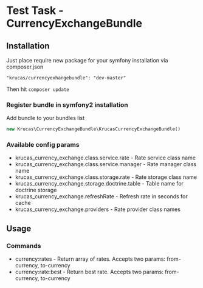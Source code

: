 # Test Task - CurrencyExchangeBundle

## Installation

Just place require new package for your symfony installation via composer.json

    "krucas/currencyexhangebundle": "dev-master"

Then hit ```composer update```

### Register bundle in symfony2 installation

Add bundle to your bundles list

```php
new Krucas\CurrencyExchangeBundle\KrucasCurrencyExchangeBundle()
```

### Available config params

* krucas_currency_exchange.class.service.rate - Rate service class name
* krucas_currency_exchange.class.service.manager - Rate manager class name
* krucas_currency_exchange.class.storage.rate - Rate storage class name
* krucas_currency_exchange.storage.doctrine.table - Table name for doctrine storage
* krucas_currency_exchange.refreshRate - Refresh rate in seconds for cache
* krucas_currency_exchange.providers - Rate provider class names

## Usage

### Commands

* currency:rates - Return array of rates. Accepts two params: from-currency, to-currency
* currency:rate:best - Return best rate. Accepts two params: from-currency, to-currency
